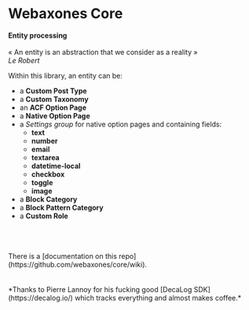 # Webaxones Core

**Entity processing**<br><br>
« An entity is an abstraction that we consider as a reality »<br>
*Le Robert*

Within this library, an entity can be:<br>

- a **Custom Post Type**
- a **Custom Taxonomy**
- an **ACF Option Page**
- a **Native Option Page**
- a *Settings group* for native option pages and containing fields:
    - **text**
	- **number**
	- **email**
	- **textarea**
	- **datetime-local**
	- **checkbox**
	- **toggle**
	- **image**
- a **Block Category**
- a **Block Pattern Category**
- a **Custom Role**
<br>
<br>
<br>
There is a [documentation on this repo](https://github.com/webaxones/core/wiki).
<br>
<br>
<br>
*Thanks to Pierre Lannoy for his fucking good [DecaLog SDK](https://decalog.io/) which tracks everything and almost makes coffee.*
